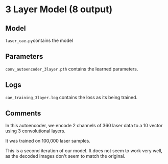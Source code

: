 3 Layer Model (8 output)
===

Model
---
`laser_cae.py`contains the model

Parameters
---
`conv_autoencoder_3layer.pth` contains the learned parameters.

Logs
---
`cae_training_3layer.log` contains the loss as its being trained.


Comments
---

In this autoencoder, we encode 2 channels of 360 laser data to a 10 vector using 3 convolutional layers.

It was trained on 100,000 laser samples.

This is a second iteration of our model. It does not seem to work very well, as the decoded images don't seem to match the original.